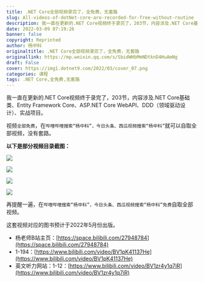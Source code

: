 ```yaml
---
title: .NET Core全部视频录完了，全免费，无套路
slug: All-videos-of-dotNet-core-are-recorded-for-free-without-routine
description: 我一直在更新的.NET Core视频终于录完了，203节，内容涉及.NET Core基础类、Entity Framework Core、ASP.NET Core WebAPI、DDD（领域驱动设计）、实战项目。
date: 2022-03-09 07:19:26
banner: false
copyright: Reprinted
author: 杨中科
originaltitle: .NET Core全部视频录完了，全免费，无套路
originallink: https://mp.weixin.qq.com/s/SbidWHbMmNDtknD4HuAmNg
draft: False
cover: https://img1.dotnet9.com/2022/03/cover_07.png
categories: 课程
tags: .NET Core,全免费,无套路
---
```


我一直在更新的.NET Core视频终于录完了，203节，内容涉及.NET Core基础类、Entity Framework Core、ASP.NET Core WebAPI、DDD（领域驱动设计）、实战项目。

视频`全部免费`，在`哔哩哔哩搜索“杨中科”，今日头条、西瓜视频搜索“杨中科”`就可以自取全部视频，没有套路。

**以下是部分视频目录截图：**

![](https://img1.dotnet9.com/2022/03/0701.png)

![](https://img1.dotnet9.com/2022/03/0702.png)

![](https://img1.dotnet9.com/2022/03/0703.png)

![](https://img1.dotnet9.com/2022/03/0704.png)

再提醒一遍，在`哔哩哔哩搜索“杨中科”，今日头条、西瓜视频搜索“杨中科”免费`自取全部视频。

这套视频对应的图书预计于2022年5月份出版。

- 杨老师B站主页：[https://space.bilibili.com/27948784](https://space.bilibili.com/27948784)
- 1-194：[https://www.bilibili.com/video/BV1pK41137He](https://www.bilibili.com/video/BV1pK41137He)
- 英文听力网站：1-12：[https://www.bilibili.com/video/BV1zr4y1q7iR](https://www.bilibili.com/video/BV1zr4y1q7iR)